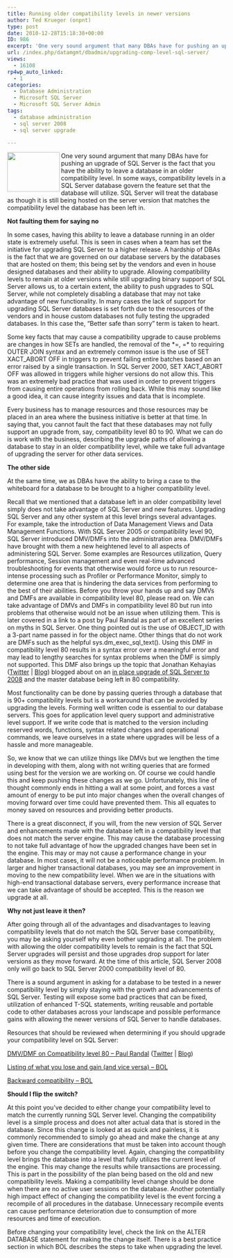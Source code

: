 ```yaml
---
title: Running older compatibility levels in newer versions
author: Ted Krueger (onpnt)
type: post
date: 2010-12-28T15:18:38+00:00
ID: 986
excerpt: 'One very sound argument that many DBAs have for pushing an upgrade of SQL Server is the fact that you have the ability to leave a database in an older compatibility level.  In some ways, compatibility levels in a SQL Server database govern the feature set that the database will utilize.  SQL Server will treat the database as though it is still being hosted on the server version that matches the compatibility level the database has been left in.'
url: /index.php/datamgmt/dbadmin/upgrading-comp-level-sql-server/
views:
  - 16108
rp4wp_auto_linked:
  - 1
categories:
  - Database Administration
  - Microsoft SQL Server
  - Microsoft SQL Server Admin
tags:
  - database administration
  - sql server 2008
  - sql server upgrade

---
```

<div class="image_block">
  <img src="/wp-content/uploads/blogs/DataMgmt/comp_level.gif" alt="" title="" width="121" height="91" align="left" />
</div>

One very sound argument that many DBAs have for pushing an upgrade of SQL Server is the fact that you have the ability to leave a database in an older compatibility level. In some ways, compatibility levels in a SQL Server database govern the feature set that the database will utilize. SQL Server will treat the database as though it is still being hosted on the server version that matches the compatibility level the database has been left in. 

**Not faulting them for saying no**

In some cases, having this ability to leave a database running in an older state is extremely useful. This is seen in cases when a team has set the initiative for upgrading SQL Server to a higher release. A hardship of DBAs is the fact that we are governed on our database servers by the databases that are hosted on them; this being set by the vendors and even in house designed databases and their ability to upgrade. Allowing compatibility levels to remain at older versions while still upgrading binary support of SQL Server allows us, to a certain extent, the ability to push upgrades to SQL Server, while not completely disabling a database that may not take advantage of new functionality. In many cases the lack of support for upgrading SQL Server databases is set forth due to the resources of the vendors and in house custom databases not fully testing the upgraded databases. In this case the, “Better safe than sorry” term is taken to heart.

Some key facts that may cause a compatibility upgrade to cause problems are changes in how SETs are handled, the removal of the \*=, =\* to requiring OUTER JOIN syntax and an extremely common issue is the use of SET XACT\_ABORT OFF in triggers to prevent failing entire batches based on an error raised by a single transaction. In SQL Server 2000, SET XACT\_ABORT OFF was allowed in triggers while higher versions do not allow this. This was an extremely bad practice that was used in order to prevent triggers from causing entire operations from rolling back. While this may sound like a good idea, it can cause integrity issues and data that is incomplete.

Every business has to manage resources and those resources may be placed in an area where the business initiative is better at that time. In saying that, you cannot fault the fact that these databases may not fully support an upgrade from, say, compatibility level 80 to 90. What we can do is work with the business, describing the upgrade paths of allowing a database to stay in an older compatibility level, while we take full advantage of upgrading the server for other data services. 

**The other side**

At the same time, we as DBAs have the ability to bring a case to the whiteboard for a database to be brought to a higher compatibility level.

Recall that we mentioned that a database left in an older compatibility level simply does not take advantage of SQL Server and new features. Upgrading SQL Server and any other system at this level brings several advantages. For example, take the introduction of Data Management Views and Data Management Functions. With SQL Server 2005 or compatibility level 90, SQL Server introduced DMV/DMFs into the administration area. DMV/DMFs have brought with them a new heightened level to all aspects of administering SQL Server. Some examples are Resources utilization, Query performance, Session management and even real-time advanced troubleshooting for events that otherwise would force us to run resource-intense processing such as Profiler or Performance Monitor, simply to determine one area that is hindering the data services from performing to the best of their abilities. Before you throw your hands up and say DMVs and DMFs are available in compatibility level 80, please read on. We can take advantage of DMVs and DMFs in compatibility level 80 but run into problems that otherwise would not be an issue when utilizing them. This is later covered in a link to a post by Paul Randal as part of an excellent series on myths in SQL Server. One thing pointed out is the use of OBJECT\_ID with a 3-part name passed in for the object name. Other things that do not work are DMFs such as the helpful sys.dm\_exec\_sql\_text(). Using this DMF in compatibility level 80 results in a syntax error over a meaningful error and may lead to lengthy searches for syntax problems when the DMF is simply not supported. This DMF also brings up the topic that Jonathan Kehayias ([Twitter][1] | [Blog][2]) blogged about on an [in place upgrade of SQL Server to 2008][3] and the master database being left in 80 compatibility. 

Most functionality can be done by passing queries through a database that is 90+ compatibility levels but is a workaround that can be avoided by upgrading the levels. Forming well written code is essential to our database servers. This goes for application level query support and administrative level support. If we write code that is matched to the version including reserved words, functions, syntax related changes and operational commands, we leave ourselves in a state where upgrades will be less of a hassle and more manageable.

So, we know that we can utilize things like DMVs but we lengthen the time in developing with them, along with not writing queries that are formed using best for the version we are working on. Of course we could handle this and keep pushing these changes as we go. Unfortunately, this line of thought commonly ends in hitting a wall at some point, and forces a vast amount of energy to be put into major changes when the overall changes of moving forward over time could have prevented them. This all equates to money saved on resources and providing better products.

There is a great disconnect, if you will, from the new version of SQL Server and enhancements made with the database left in a compatibility level that does not match the server engine. This may cause the database processing to not take full advantage of how the upgraded changes have been set in the engine. This may or may not cause a performance change in your database. In most cases, it will not be a noticeable performance problem. In larger and higher transactional databases, you may see an improvement in moving to the new compatibility level. When we are in the situations with high-end transactional database servers, every performance increase that we can take advantage of should be accepted. This is the reason we upgrade at all.

**Why not just leave it then?**

After going through all of the advantages and disadvantages to leaving compatibility levels that do not match the SQL Server base compatibility, you may be asking yourself why even bother upgrading at all. The problem with allowing the older compatibility levels to remain is the fact that SQL Server upgrades will persist and those upgrades drop support for later versions as they move forward. At the time of this article, SQL Server 2008 only will go back to SQL Server 2000 compatibility level of 80.

There is a sound argument in asking for a database to be tested in a newer compatibility level by simply staying with the growth and advancements of SQL Server. Testing will expose some bad practices that can be fixed, utilization of enhanced T-SQL statements, writing reusable and portable code to other databases across your landscape and possible performance gains with allowing the newer versions of SQL Server to handle databases.

Resources that should be reviewed when determining if you should upgrade your compatibility level on SQL Server:
  
[DMV/DMF on Compatibility level 80 – Paul Randal][4] ([Twitter][5] | [Blog][6])
  
[Listing of what you lose and gain (and vice versa) – BOL][7]
  
[Backward compatibility – BOL][8]
  
**Should I flip the switch?**

At this point you’ve decided to either change your compatibility level to match the currently running SQL Server level. Changing the compatibility level is a simple process and does not alter actual data that is stored in the database. Since this change is looked at as quick and painless, it is commonly recommended to simply go ahead and make the change at any given time. There are considerations that must be taken into account though before you change the compatibility level. Again, changing the compatibility level brings the database into a level that fully utilizes the current level of the engine. This may change the results while transactions are processing. This is part in the possibility of the plan being based on the old and new compatibility levels. Making a compatibility level change should be done when there are no active user sessions on the database. Another potentially high impact effect of changing the compatibility level is the event forcing a recompile of all procedures in the database. Unnecessary recompile events can cause performance deterioration due to consumption of more resources and time of execution.

Before changing your compatibility level, check the link on the ALTER DATABASE statement for making the change itself. There is a best practice section in which BOL describes the steps to take when upgrading the level.

 [1]: http://twitter.com/sqlsarg
 [2]: http://sqlblog.com/blogs/jonathan_kehayias/default.aspx
 [3]: http://sqlblog.com/blogs/jonathan_kehayias/archive/2010/05/04/master-database-compatibility-level-after-an-in-place-upgrade.aspx
 [4]: http://www.sqlskills.com/BLOGS/PAUL/post/A-DBA-myth-a-day-(1330)-you-cannot-run-DMVs-when-in-the-80-compat-mode-(T-SQL-Tuesday-005).aspx
 [5]: http://twitter.com/paulrandal
 [6]: http://www.sqlskills.com/blogs/paul/
 [7]: http://msdn.microsoft.com/en-us/library/ms178653.aspx
 [8]: http://technet.microsoft.com/en-us/library/cc707787.aspx